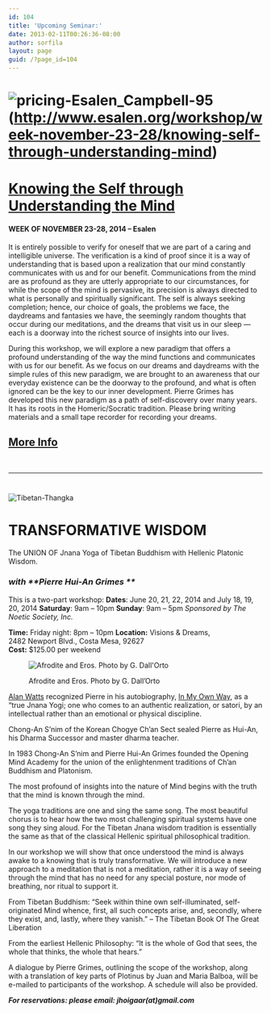 ```yaml
---
id: 104
title: 'Upcoming Seminar:'
date: 2013-02-11T00:26:36-08:00
author: sorfila
layout: page
guid: /?page_id=104
---
```

# <img class="alignnone size-large wp-image-787" src="/assets/images/wp-content/uploads/2013/02/pricing-Esalen_Campbell-95-940x626.jpg" alt="pricing-Esalen_Campbell-95" width="850" height="566" srcset="/assets/images/wp-content/uploads/2013/02/pricing-Esalen_Campbell-95-940x626.jpg 940w, /wp-content/uploads/2013/02/pricing-Esalen_Campbell-95-450x300.jpg 450w, /wp-content/uploads/2013/02/pricing-Esalen_Campbell-95.jpg 1500w" sizes="(max-width: 850px) 100vw, 850px" />(http://www.esalen.org/workshop/week-november-23-28/knowing-self-through-understanding-mind)

# <a href="http://www.esalen.org/workshop/week-november-23-28/knowing-self-through-understanding-mind" target="_blank">Knowing the Self through Understanding the Mind</a>

#### WEEK OF NOVEMBER 23-28, 2014 &#8211; Esalen

It is entirely possible to verify for oneself that we are part of a caring and intelligible universe. The verification is a kind of proof since it is a way of understanding that is based upon a realization that our mind constantly communicates with us and for our benefit. Communications from the mind are as profound as they are utterly appropriate to our circumstances, for while the scope of the mind is pervasive, its precision is always directed to what is personally and spiritually significant. The self is always seeking completion; hence, our choice of goals, the problems we face, the daydreams and fantasies we have, the seemingly random thoughts that occur during our meditations, and the dreams that visit us in our sleep — each is a doorway into the richest source of insights into our lives.

During this workshop, we will explore a new paradigm that offers a profound understanding of the way the mind functions and communicates with us for our benefit. As we focus on our dreams and daydreams with the simple rules of this new paradigm, we are brought to an awareness that our everyday existence can be the doorway to the profound, and what is often ignored can be the key to our inner development. Pierre Grimes has developed this new paradigm as a path of self-discovery over many years. It has its roots in the Homeric/Socratic tradition. Please bring writing materials and a small tape recorder for recording your dreams.

## <a title="Link to Esalen" href="http://www.esalen.org/workshop/week-november-23-28/knowing-self-through-understanding-mind" target="_blank">More Info</a>

&nbsp;

* * *

#

#

<img class="alignnone  wp-image-631" src="/assets/images/wp-content/uploads/2013/02/742px-Tibetan_Thangka_anonymous_private_collection.jpg" alt="Tibetan-Thangka" width="445" height="614" srcset="/assets/images/wp-content/uploads/2013/02/742px-Tibetan_Thangka_anonymous_private_collection.jpg 742w, /wp-content/uploads/2013/02/742px-Tibetan_Thangka_anonymous_private_collection-217x300.jpg 217w" sizes="(max-width: 445px) 100vw, 445px" />

# TRANSFORMATIVE WISDOM

The UNION OF Jnana Yoga of Tibetan Buddhism with Hellenic Platonic Wisdom.

### _with **Pierre Hui-An Grimes **_

This is a two-part workshop:
**Dates**: June 20, 21, 22, 2014 and July 18, 19, 20, 2014
**Saturday**: 9am – 10pm
**Sunday**: 9am – 5pm
_Sponsored by The Noetic Society, Inc._

**Time:** Friday night: 8pm – 10pm
**Location:** Visions & Dreams,  
2482 Newport Blvd., Costa Mesa, 92627  
**Cost:** $125.00 per weekend<figure id="attachment_580" aria-describedby="caption-attachment-580" style="width: 450px" class="wp-caption alignnone">

<img class="size-full wp-image-580" src="/assets/images/wp-content/uploads/2013/10/450px-DSC00253_-_Afrodite_ed_Eros_-_Scultura_tardo-ellenistica_-_Foto_G._DallOrto.jpg" alt="Afrodite and Eros. Photo by G. Dall'Orto" width="450" height="600" srcset="/assets/images/wp-content/uploads/2013/10/450px-DSC00253_-_Afrodite_ed_Eros_-_Scultura_tardo-ellenistica_-_Foto_G._DallOrto.jpg 450w, /wp-content/uploads/2013/10/450px-DSC00253_-_Afrodite_ed_Eros_-_Scultura_tardo-ellenistica_-_Foto_G._DallOrto-225x300.jpg 225w" sizes="(max-width: 450px) 100vw, 450px" /> <figcaption id="caption-attachment-580" class="wp-caption-text">Afrodite and Eros. Photo by G. Dall&#8217;Orto</figcaption></figure>

<a href="http://en.wikipedia.org/wiki/Alan_Watts" target="_blank">Alan Watts</a> recognized Pierre in his autobiography, <a href="http://www.amazon.com/In-My-Own-Way-Autobiography/dp/1577315847" target="_blank">In My Own Way</a>, as a “true Jnana Yogi; one who comes to an authentic realization, or satori, by an intellectual rather than an emotional or physical discipline.

Chong-An S’nim of the Korean Chogye Ch’an Sect sealed Pierre as Hui-An, his Dharma Successor and master dharma teacher.

In 1983 Chong-An S’nim and Pierre Hui-An Grimes founded the Opening Mind Academy for the union of the enlightenment traditions of Ch’an Buddhism and Platonism.

The most profound of insights into the nature of Mind begins with the truth that the mind is known through the mind.

The yoga traditions are one and sing the same song. The most beautiful chorus is to hear how the two most challenging spiritual systems have one song they sing aloud. For the Tibetan Jnana wisdom tradition is essentially the same as that of the classical Hellenic spiritual philosophical tradition.

In our workshop we will show that once understood the mind is always awake to a knowing that is truly transformative. We will introduce a new approach to a meditation that is not a meditation, rather it is a way of seeing through the mind that has no need for any special posture, nor mode of breathing, nor ritual to support it.

From Tibetan Buddhism: “Seek within thine own self-illuminated, self-originated Mind whence, first, all such concepts arise, and, secondly, where they exist, and, lastly, where they vanish.” &#8211; The Tibetan Book Of The Great Liberation

From the earliest Hellenic Philosophy: “It is the whole of God that sees, the whole that thinks, the whole that hears.”

A dialogue by Pierre Grimes, outlining the scope of the workshop, along with a translation of key parts of Plotinus by Juan and Maria Balboa, will be e-mailed to participants of the workshop. A schedule will also be provided.

**_For reservations: please email: jhoigaar(at)gmail.com_**

&nbsp;
